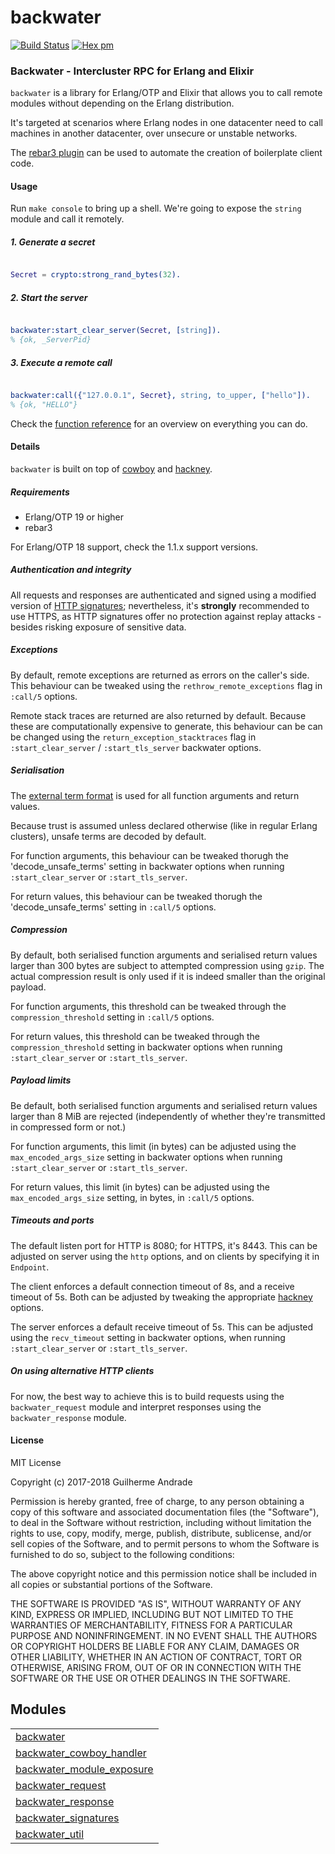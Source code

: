 

# backwater #

[![Build Status](https://travis-ci.org/g-andrade/backwater.png?branch=master)](https://travis-ci.org/g-andrade/backwater)
[![Hex pm](http://img.shields.io/hexpm/v/backwater.svg?style=flat)](https://hex.pm/packages/backwater)


### <a name="Backwater_-_Intercluster_RPC_for_Erlang_and_Elixir">Backwater - Intercluster RPC for Erlang and Elixir</a> ###

`backwater` is a library for Erlang/OTP and Elixir that allows you to
call remote modules without depending on the Erlang distribution.

It's targeted at scenarios where Erlang nodes in one datacenter need to call machines
in another datacenter, over unsecure or unstable networks.

The [rebar3 plugin](https://github.com/g-andrade/rebar3_backwater) can be used
to automate the creation of boilerplate client code.


#### <a name="Usage">Usage</a> ####

Run `make console` to bring up a shell.
We're going to expose the `string` module and call it remotely.

<h5><a name="1._Generate_a_secret">1. Generate a secret</a></h5>

```erlang

Secret = crypto:strong_rand_bytes(32).

```

<h5><a name="2._Start_the_server">2. Start the server</a></h5>

```erlang

backwater:start_clear_server(Secret, [string]).
% {ok, _ServerPid}

```

<h5><a name="3._Execute_a_remote_call">3. Execute a remote call</a></h5>

```erlang

backwater:call({"127.0.0.1", Secret}, string, to_upper, ["hello"]).
% {ok, "HELLO"}

```

Check the [function reference](#modules) for an overview on everything you can do.


#### <a name="Details">Details</a> ####

`backwater` is built on top of [cowboy](https://github.com/ninenines/cowboy) and
[hackney](https://github.com/benoitc/hackney).

<h5><a name="Requirements">Requirements</a></h5>

* Erlang/OTP 19 or higher
* rebar3

For Erlang/OTP 18 support, check the 1.1.x support versions.

<h5><a name="Authentication_and_integrity">Authentication and integrity</a></h5>

All requests and responses are authenticated and signed using a modified
version of [HTTP signatures](https://tools.ietf.org/id/draft-cavage-http-signatures-07.txt);
nevertheless, it's __strongly__ recommended to use HTTPS, as HTTP signatures offer no protection
against replay attacks - besides risking exposure of sensitive data.

<h5><a name="Exceptions">Exceptions</a></h5>

By default, remote exceptions are returned as errors on the caller's side.
This behaviour can be tweaked using the `rethrow_remote_exceptions` flag in
`:call/5` options.

Remote stack traces are returned are also returned by default. Because these
are computationally expensive to generate, this behaviour can be can be changed
using the `return_exception_stacktraces` flag in `:start_clear_server` /
`:start_tls_server` backwater options.

<h5><a name="Serialisation">Serialisation</a></h5>

The [external term format](http://erlang.org/doc/apps/erts/erl_ext_dist.md)
is used for all function arguments and return values.

Because trust is assumed unless declared otherwise (like in regular Erlang clusters),
unsafe terms are decoded by default.

For function arguments, this behaviour can be tweaked thorugh the 'decode_unsafe_terms'
setting in backwater options when running `:start_clear_server` or `:start_tls_server`.

For return values, this behaviour can be tweaked thorugh the 'decode_unsafe_terms'
setting in `:call/5` options.

<h5><a name="Compression">Compression</a></h5>

By default, both serialised function arguments and serialised return values
larger than 300 bytes are subject to attempted compression using `gzip`.
The actual compression result is only used if it is indeed smaller than
the original payload.

For function arguments, this threshold can be tweaked through the `compression_threshold`
setting in `:call/5` options.

For return values, this threshold can be tweaked through the `compression_threshold`
setting in backwater options when running `:start_clear_server` or `:start_tls_server`.

<h5><a name="Payload_limits">Payload limits</a></h5>

Be default, both serialised function arguments and serialised return values
larger than 8 MiB are rejected (independently of whether they're transmitted
in compressed form or not.)

For function arguments, this limit (in bytes) can be adjusted using the
`max_encoded_args_size` setting in backwater options when running
`:start_clear_server` or `:start_tls_server`.

For return values, this limit (in bytes) can be adjusted using
the `max_encoded_args_size` setting, in bytes, in `:call/5` options.

<h5><a name="Timeouts_and_ports">Timeouts and ports</a></h5>

The default listen port for HTTP is 8080; for HTTPS, it's 8443. This can be adjusted
on server using the `http` options, and on clients by specifying it in `Endpoint`.

The client enforces a default connection timeout of 8s, and a receive timeout of 5s.
Both can be adjusted by tweaking the appropriate [hackney](https://github.com/benoitc/hackney) options.

The server enforces a default receive timeout of 5s. This can be adjusted using the
`recv_timeout` setting in backwater options, when running `:start_clear_server` or
`:start_tls_server`.

<h5><a name="On_using_alternative_HTTP_clients">On using alternative HTTP clients</a></h5>

For now, the best way to achieve this is to build requests using the `backwater_request`
module and interpret responses using the `backwater_response` module.


#### <a name="License">License</a> ####

MIT License

Copyright (c) 2017-2018 Guilherme Andrade

Permission is hereby granted, free of charge, to any person obtaining a copy
of this software and associated documentation files (the "Software"), to deal
in the Software without restriction, including without limitation the rights
to use, copy, modify, merge, publish, distribute, sublicense, and/or sell
copies of the Software, and to permit persons to whom the Software is
furnished to do so, subject to the following conditions:

The above copyright notice and this permission notice shall be included in all
copies or substantial portions of the Software.

THE SOFTWARE IS PROVIDED "AS IS", WITHOUT WARRANTY OF ANY KIND, EXPRESS OR
IMPLIED, INCLUDING BUT NOT LIMITED TO THE WARRANTIES OF MERCHANTABILITY,
FITNESS FOR A PARTICULAR PURPOSE AND NONINFRINGEMENT. IN NO EVENT SHALL THE
AUTHORS OR COPYRIGHT HOLDERS BE LIABLE FOR ANY CLAIM, DAMAGES OR OTHER
LIABILITY, WHETHER IN AN ACTION OF CONTRACT, TORT OR OTHERWISE, ARISING FROM,
OUT OF OR IN CONNECTION WITH THE SOFTWARE OR THE USE OR OTHER DEALINGS IN THE
SOFTWARE.


## Modules ##


<table width="100%" border="0" summary="list of modules">
<tr><td><a href="backwater.md" class="module">backwater</a></td></tr>
<tr><td><a href="backwater_cowboy_handler.md" class="module">backwater_cowboy_handler</a></td></tr>
<tr><td><a href="backwater_module_exposure.md" class="module">backwater_module_exposure</a></td></tr>
<tr><td><a href="backwater_request.md" class="module">backwater_request</a></td></tr>
<tr><td><a href="backwater_response.md" class="module">backwater_response</a></td></tr>
<tr><td><a href="backwater_signatures.md" class="module">backwater_signatures</a></td></tr>
<tr><td><a href="backwater_util.md" class="module">backwater_util</a></td></tr></table>

